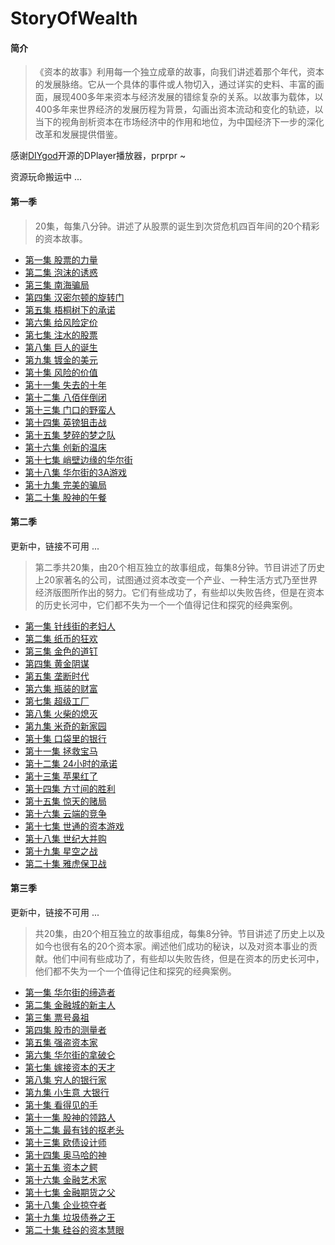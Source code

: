 # StoryOfWealth
#### 简介
>《资本的故事》利用每一个独立成章的故事，向我们讲述着那个年代，资本的发展脉络。它从一个具体的事件或人物切入，通过详实的史料、丰富的画面，展现400多年来资本与经济发展的错综复杂的关系。以故事为载体，以400多年来世界经济的发展历程为背景，勾画出资本流动和变化的轨迹，以当下的视角剖析资本在市场经济中的作用和地位，为中国经济下一步的深化改革和发展提供借鉴。 

感谢[DIYgod](https://github.com/MoePlayer/DPlayer)开源的DPlayer播放器，prprpr ~  

资源玩命搬运中 ...   

#### 第一季
> 20集，每集八分钟。讲述了从股票的诞生到次贷危机四百年间的20个精彩的资本故事。
* [第一集 股票的力量](https://yilimy.github.io/2018/03/26/20180326股票的力量/)
* [第二集 泡沫的诱惑](https://yilimy.github.io/2018/03/27/20180327泡沫的诱惑/)  
* [第三集 南海骗局](https://yilimy.github.io/2018/03/27/20180327南海骗局/)  
* [第四集 汉密尔顿的旋转门](https://yilimy.github.io/2018/03/27/20180327汉密尔顿的旋转门/)  
* [第五集 梧桐树下的承诺](https://yilimy.github.io/2018/03/27/20180327梧桐树下的承诺/)  
* [第六集 给风险定价](https://yilimy.github.io/2018/03/27/20180327给风险定价/)  
* [第七集 注水的股票](https://yilimy.github.io/2018/03/27/20180327注水的股票/)  
* [第八集 巨人的诞生](https://yilimy.github.io/2018/03/27/20180327巨人的诞生/)  
* [第九集 镀金的美元](https://yilimy.github.io/2018/03/27/20180327镀金的美元/)  
* [第十集 风险的价值](https://yilimy.github.io/2018/03/27/20180327风险的价值/)  
* [第十一集 失去的十年](https://yilimy.github.io/2018/03/27/20180327失去的十年/)  
* [第十二集 八佰伴倒闭](https://yilimy.github.io/2018/03/27/20180327八佰伴倒闭/)  
* [第十三集 门口的野蛮人](https://yilimy.github.io/2018/03/27/20180327门口的野蛮人/)  
* [第十四集 英镑狙击战](https://yilimy.github.io/2018/03/27/20180327英镑狙击战/)  
* [第十五集 梦碎的梦之队](https://yilimy.github.io/2018/03/27/20180327梦碎的梦之队/)  
* [第十六集 创新的温床](https://yilimy.github.io/2018/03/27/20180327创新的温床/)  
* [第十七集 峭壁边缘的华尔街](https://yilimy.github.io/2018/03/27/20180327峭壁边缘的华尔街/)  
* [第十八集 华尔街的3A游戏](https://yilimy.github.io/2018/03/27/20180327华尔街的3A游戏/)  
* [第十九集 完美的骗局](https://yilimy.github.io/2018/03/27/20180327完美的骗局/)  
* [第二十集 股神的午餐](https://yilimy.github.io/2018/03/27/20180327股神的午餐/)  


#### 第二季
更新中，链接不可用 ...
> 第二季共20集，由20个相互独立的故事组成，每集8分钟。节目讲述了历史上20家著名的公司，试图通过资本改变一个产业、一种生活方式乃至世界经济版图所作出的努力。它们有些成功了，有些却以失败告终，但是在资本的历史长河中，它们都不失为一个一个值得记住和探究的经典案例。
* [第一集 针线街的老妇人](https://yilimy.github.io/2018/03/27/20180327/) 
* [第二集 纸币的狂欢](https://yilimy.github.io/2018/03/27/20180327/)
* [第三集 金色的道钉](https://yilimy.github.io/2018/03/27/20180327/)
* [第四集 黄金阴谋](https://yilimy.github.io/2018/03/27/20180327/)
* [第五集 垄断时代](https://yilimy.github.io/2018/03/27/20180327/)
* [第六集 瓶装的财富](https://yilimy.github.io/2018/03/27/20180327/)
* [第七集 超级工厂](https://yilimy.github.io/2018/03/27/20180327/)
* [第八集 火柴的熄灭](https://yilimy.github.io/2018/03/27/20180327/)
* [第九集 米奇的新家园](https://yilimy.github.io/2018/03/27/20180327/)
* [第十集 口袋里的银行](https://yilimy.github.io/2018/03/27/20180327/)
* [第十一集 拯救宝马](https://yilimy.github.io/2018/03/27/20180327/)
* [第十二集 24小时的承诺](https://yilimy.github.io/2018/03/27/20180327/)
* [第十三集 苹果红了](https://yilimy.github.io/2018/03/27/20180327/)
* [第十四集 方寸间的胜利](https://yilimy.github.io/2018/03/27/20180327/)
* [第十五集 惊天的赌局](https://yilimy.github.io/2018/03/27/20180327/)
* [第十六集 云端的竞争](https://yilimy.github.io/2018/03/27/20180327/)
* [第十七集 世通的资本游戏](https://yilimy.github.io/2018/03/27/20180327/)
* [第十八集 世纪大并购](https://yilimy.github.io/2018/03/27/20180327/)
* [第十九集 星空之战](https://yilimy.github.io/2018/03/27/20180327/)
* [第二十集 雅虎保卫战](https://yilimy.github.io/2018/03/27/20180327/)

#### 第三季
更新中，链接不可用 ...
> 共20集，由20个相互独立的故事组成，每集8分钟。节目讲述了历史上以及如今也很有名的20个资本家。阐述他们成功的秘诀，以及对资本事业的贡献。他们中间有些成功了，有些却以失败告终，但是在资本的历史长河中，他们都不失为一个一个值得记住和探究的经典案例。
* [第一集 华尔街的缔造者](https://yilimy.github.io/2018/03/27/20180327/)
* [第二集 金融城的新主人](https://yilimy.github.io/2018/03/27/20180327/)
* [第三集 票号鼻祖](https://yilimy.github.io/2018/03/27/20180327/)
* [第四集 股市的测量者](https://yilimy.github.io/2018/03/27/20180327/)
* [第五集 强盗资本家](https://yilimy.github.io/2018/03/27/20180327/)
* [第六集 华尔街的拿破仑](https://yilimy.github.io/2018/03/27/20180327/)
* [第七集 嫁接资本的天才](https://yilimy.github.io/2018/03/27/20180327/)
* [第八集 穷人的银行家](https://yilimy.github.io/2018/03/27/20180327/)
* [第九集 小生意 大银行](https://yilimy.github.io/2018/03/27/20180327/)
* [第十集 看得见的手](https://yilimy.github.io/2018/03/27/20180327/)
* [第十一集 股神的领路人](https://yilimy.github.io/2018/03/27/20180327/)
* [第十二集 最有钱的抠老头](https://yilimy.github.io/2018/03/27/20180327/)
* [第十三集 欧债设计师](https://yilimy.github.io/2018/03/27/20180327/)
* [第十四集 奥马哈的神](https://yilimy.github.io/2018/03/27/20180327/)
* [第十五集 资本之鳄](https://yilimy.github.io/2018/03/27/20180327/)
* [第十六集 金融艺术家](https://yilimy.github.io/2018/03/27/20180327/)
* [第十七集 金融期货之父](https://yilimy.github.io/2018/03/27/20180327/)
* [第十八集 企业掠夺者](https://yilimy.github.io/2018/03/27/20180327/)
* [第十九集 垃圾债券之王](https://yilimy.github.io/2018/03/27/20180327/)
* [第二十集 硅谷的资本慧眼](https://yilimy.github.io/2018/03/27/20180327/)
